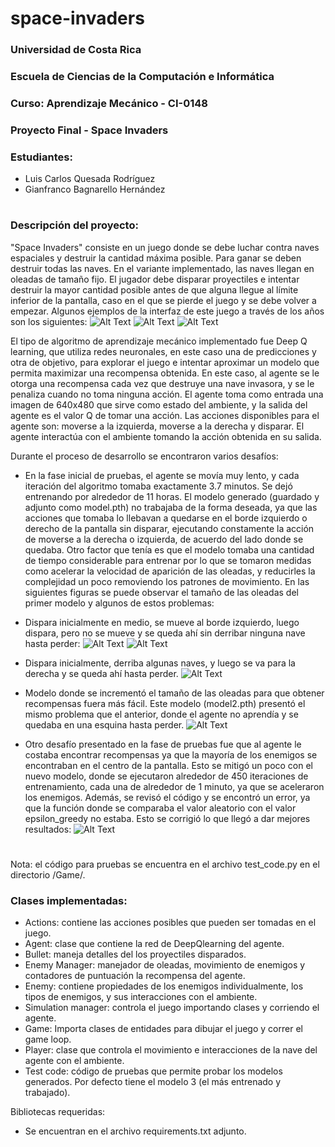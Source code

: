 # space-invaders
### Universidad de Costa Rica
### Escuela de Ciencias de la Computación e Informática
### Curso: Aprendizaje Mecánico - CI-0148
### Proyecto Final - Space Invaders
### Estudiantes:
 - Luis Carlos Quesada Rodríguez
 - Gianfranco Bagnarello Hernández 
# 
### Descripción del proyecto:
"Space Invaders" consiste en un juego donde se debe luchar contra naves espaciales y destruir la cantidad máxima posible. Para ganar se deben destruir todas las naves. En el variante implementado, las naves llegan en oleadas de tamaño fijo. El jugador debe disparar proyectiles e intentar destruir la mayor cantidad posible antes de que alguna llegue al límite inferior de la pantalla, caso en el que se pierde el juego y se debe volver a empezar. Algunos ejemplos de la interfaz de este juego a través de los años son los siguientes:
![Alt Text](/Results/old1.jpg)
![Alt Text](/Results/old2.png)
![Alt Text](/Results/old3.jpg)

El tipo de algoritmo de aprendizaje mecánico implementado fue Deep Q learning, que utiliza redes neuronales, en este caso una de predicciones y otra de objetivo, para explorar el juego e intentar aproximar un modelo que permita maximizar una recompensa obtenida. En este caso, al agente se le otorga una recompensa cada vez que destruye una nave invasora, y se le penaliza cuando no toma ninguna acción. El agente toma como entrada una imagen de 640x480 que sirve como estado del ambiente, y la salida del agente es el valor Q de tomar una acción. Las acciones disponibles para el agente son: moverse a la izquierda, moverse a la derecha y disparar. El agente interactúa con el ambiente tomando la acción obtenida en su salida. 

Durante el proceso de desarrollo se encontraron varios desafíos:

- En la fase inicial de pruebas, el agente se movía muy lento, y cada iteración del algoritmo tomaba exactamente 3.7 minutos. Se dejó entrenando por alrededor de 11 horas. El modelo generado (guardado y adjunto como model.pth) no trabajaba de la forma deseada, ya que las acciones que tomaba lo llebavan a quedarse en el borde izquierdo o derecho de la pantalla sin disparar, ejecutando constamente la acción de moverse a la derecha o izquierda, de acuerdo del lado donde se quedaba.
Otro factor que tenía es que el modelo tomaba una cantidad de tiempo considerable para entrenar por lo que se tomaron medidas como acelerar la velocidad de aparición de las oleadas, y reducirles la complejidad un poco removiendo los patrones de movimiento. En las siguientes figuras se puede observar el tamaño de las oleadas del primer modelo y algunos de estos problemas:

- Dispara inicialmente en medio, se mueve al borde izquierdo, luego dispara, pero no se mueve y se queda ahí sin derribar ninguna nave hasta perder:
![Alt Text](/Results/desafio1.png)
![Alt Text](/Results/desafio2.png)
- Dispara inicialmente, derriba algunas naves, y luego se va para la derecha y se queda ahí hasta perder.
![Alt Text](/Results/desafio3.png)
- Modelo donde se incrementó el tamaño de las oleadas para que obtener recompensas fuera más fácil. Este modelo (model2.pth) presentó el mismo problema que el anterior, donde el agente no aprendía y se quedaba en una esquina hasta perder. 
![Alt Text](/Results/desafio4.png)

- Otro desafío presentado en la fase de pruebas fue que al agente le costaba encontrar recompensas ya que la mayoría de los enemigos se encontraban en el centro de la pantalla. Esto se mitigó un poco con el nuevo modelo, donde se ejecutaron alrededor de 450 iteraciones de entrenamiento, cada una de alrededor de 1 minuto, ya que se aceleraron los enemigos. Además, se revisó el código y se encontró un error, ya que la función donde se comparaba el valor aleatorio con el valor epsilon_greedy no estaba. Esto se corrigió lo que llegó a dar mejores resultados:
![Alt Text](/Results/demo.gif)


#

Nota: el código para pruebas se encuentra en el archivo test_code.py en el directorio /Game/.

### Clases implementadas:
- Actions: contiene las acciones posibles que pueden ser tomadas en el juego.
- Agent: clase que contiene la red de DeepQlearning del agente.
- Bullet: maneja detalles del los proyectiles disparados.
- Enemy Manager: manejador de oleadas, movimiento de enemigos y contadores de puntuación la recompensa del agente.
- Enemy: contiene propiedades de los enemigos individualmente, los tipos de enemigos, y sus interacciones con el ambiente.
- Simulation manager: controla el juego importando clases y corriendo el agente.
- Game: Importa clases de entidades para dibujar el juego y correr el game loop.
- Player: clase que controla el movimiento e interacciones de la nave del agente con el ambiente.
- Test code: código de pruebas que permite probar los modelos generados. Por defecto tiene el modelo 3 (el más entrenado y trabajado).

Bibliotecas requeridas:
- Se encuentran en el archivo requirements.txt adjunto.